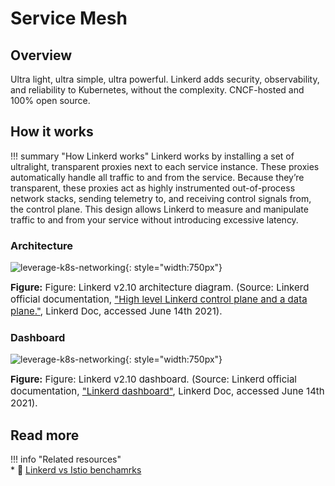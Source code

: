 # Service Mesh

## Overview
Ultra light, ultra simple, ultra powerful. Linkerd adds security, observability, and 
reliability to Kubernetes, without the complexity. CNCF-hosted and 100% open source.

## How it works

!!! summary "How Linkerd works"
    Linkerd works by installing a set of ultralight, transparent proxies next to each
    service instance. These proxies automatically handle all traffic to and from the service.
    Because they’re transparent, these proxies act as highly instrumented out-of-process
    network stacks, sending telemetry to, and receiving control signals from, the control plane.
    This design allows Linkerd to measure and manipulate traffic to and from your service
    without introducing excessive latency.

### Architecture
![leverage-k8s-networking](../../../assets/images/diagrams/k8s-linkerd-control-plane.png "Leverage"){: style="width:750px"}
<figcaption style="font-size:15px">
<b>Figure:</b> Figure: Linkerd v2.10 architecture diagram.
(Source: Linkerd official documentation, 
<a href="https://linkerd.io/2.10/reference/architecture/index.html">
"High level Linkerd control plane and a data plane."</a>,
Linkerd Doc, accessed June 14th 2021).
</figcaption>

### Dashboard
![leverage-k8s-networking](../../../assets/images/diagrams/k8s-linkerd-dashboard.png "Leverage"){: style="width:750px"}
<figcaption style="font-size:15px">
<b>Figure:</b> Figure: Linkerd v2.10 dashboard.
(Source: Linkerd official documentation, 
<a href="https://linkerd.io/2.10/reference/architecture/index.html#dashboard">
"Linkerd dashboard"</a>,
Linkerd Doc, accessed June 14th 2021).
</figcaption>

## Read more

!!! info "Related resources"    
    * :ledger: [Linkerd vs Istio benchamrks](https://linkerd.io/2021/05/27/linkerd-vs-istio-benchmarks/)

